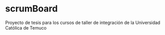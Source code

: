 ﻿# scrumBoard
 Proyecto de tesis para los cursos de taller de integración de la Universidad Católica de Temuco
